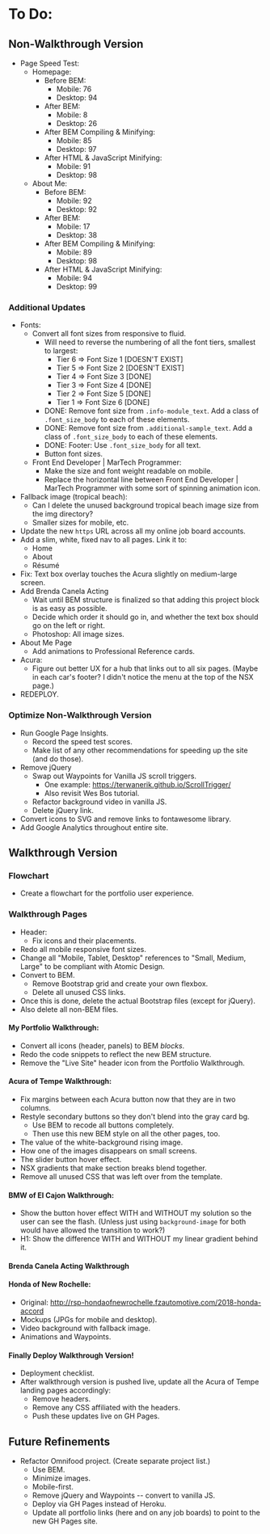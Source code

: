 # To Do:

## Non-Walkthrough Version

- Page Speed Test:
  - Homepage:
    - Before BEM:
      - Mobile: 76
      - Desktop: 94
    - After BEM:
      - Mobile: 8
      - Desktop: 26
    - After BEM Compiling & Minifying:
      - Mobile: 85
      - Desktop: 97
    - After HTML & JavaScript Minifying:
      - Mobile: 91
      - Desktop: 98
  - About Me:
    - Before BEM:
      - Mobile: 92
      - Desktop: 92
    - After BEM:
      - Mobile: 17
      - Desktop: 38
    - After BEM Compiling & Minifying:
      - Mobile: 89
      - Desktop: 98
    - After HTML & JavaScript Minifying:
      - Mobile: 94
      - Desktop: 99


### Additional Updates

- Fonts:
  - Convert all font sizes from responsive to fluid.
    - Will need to reverse the numbering of all the font tiers, smallest to largest:
      - Tier 6 => Font Size 1 [DOESN'T EXIST]
      - Tier 5 => Font Size 2 [DOESN'T EXIST]
      - Tier 4 => Font Size 3 [DONE]
      - Tier 3 => Font Size 4 [DONE]
      - Tier 2 => Font Size 5 [DONE]
      - Tier 1 => Font Size 6 [DONE]
    - DONE: Remove font size from `.info-module_text`. Add a class of `.font_size_body` to each of these elements.
    - DONE: Remove font size from `.additional-sample_text`. Add a class of `.font_size_body` to each of these elements.
    - DONE: Footer: Use `.font_size_body` for all text.
    - Button font sizes.
  - Front End Developer | MarTech Programmer:
    - Make the size and font weight readable on mobile.
    - Replace the horizontal line between Front End Developer | MarTech Programmer with some sort of spinning animation icon.
- Fallback image (tropical beach):
  - Can I delete the unused background tropical beach image size from the img directory?
  - Smaller sizes for mobile, etc.
- Update the new `https` URL across all my online job board accounts.
- Add a slim, white, fixed nav to all pages. Link it to:
  - Home
  - About
  - Résumé
- Fix: Text box overlay touches the Acura slightly on medium-large screen.
- Add Brenda Canela Acting
  - Wait until BEM structure is finalized so that adding this project block is as easy as possible.
  - Decide which order it should go in, and whether the text box should go on the left or right.
  - Photoshop: All image sizes.
- About Me Page
  - Add animations to Professional Reference cards.
- Acura:
  - Figure out better UX for a hub that links out to all six pages. (Maybe in each car's footer? I didn't notice the menu at the top of the NSX page.)
- REDEPLOY.


### Optimize Non-Walkthrough Version

- Run Google Page Insights.
  - Record the speed test scores.
  - Make list of any other recommendations for speeding up the site (and do those).
- Remove jQuery
  - Swap out Waypoints for Vanilla JS scroll triggers.
    - One example: https://terwanerik.github.io/ScrollTrigger/
    - Also revisit Wes Bos tutorial.
  - Refactor background video in vanilla JS.
  - Delete jQuery link.
- Convert icons to SVG and remove links to fontawesome library.
- Add Google Analytics throughout entire site.






## Walkthrough Version


### Flowchart

- Create a flowchart for the portfolio user experience.


### Walkthrough Pages

- Header:
  - Fix icons and their placements.
- Redo all mobile responsive font sizes.
- Change all "Mobile, Tablet, Desktop" references to "Small, Medium, Large" to be compliant with Atomic Design.
- Convert to BEM.
  - Remove Bootstrap grid and create your own flexbox.
  - Delete all unused CSS links.
- Once this is done, delete the actual Bootstrap files (except for jQuery).
- Also delete all non-BEM files.


#### My Portfolio Walkthrough:

- Convert all icons (header, panels) to BEM *blocks*.
- Redo the code snippets to reflect the new BEM structure.
- Remove the "Live Site" header icon from the Portfolio Walkthrough.


#### Acura of Tempe Walkthrough:

- Fix margins between each Acura button now that they are in two columns.
- Restyle secondary buttons so they don't blend into the gray card bg.
  - Use BEM to recode all buttons completely.
  - Then use this new BEM style on all the other pages, too.
- The value of the white-background rising image.
- How one of the images disappears on small screens.
- The slider button hover effect.
- NSX gradients that make section breaks blend together.
- Remove all unused CSS that was left over from the template.


#### BMW of El Cajon Walkthrough:

- Show the button hover effect WITH and WITHOUT my solution so the user can see the flash. (Unless just using `background-image` for both would have allowed the transition to work?)
- H1: Show the difference WITH and WITHOUT my linear gradient behind it.


#### Brenda Canela Acting Walkthrough



#### Honda of New Rochelle:

- Original: http://rsp-hondaofnewrochelle.fzautomotive.com/2018-honda-accord
- Mockups (JPGs for mobile and desktop).
- Video background with fallback image.
- Animations and Waypoints.


#### Finally Deploy Walkthrough Version!

- Deployment checklist.
- After walkthrough version is pushed live, update all the Acura of Tempe landing pages accordingly:
  - Remove headers.
  - Remove any CSS affiliated with the headers.
  - Push these updates live on GH Pages.


## Future Refinements

- Refactor Omnifood project. (Create separate project list.)
  - Use BEM.
  - Minimize images.
  - Mobile-first.
  - Remove jQuery and Waypoints -- convert to vanilla JS.
  - Deploy via GH Pages instead of Heroku.
  - Update all portfolio links (here and on any job boards) to point to the new GH Pages site.